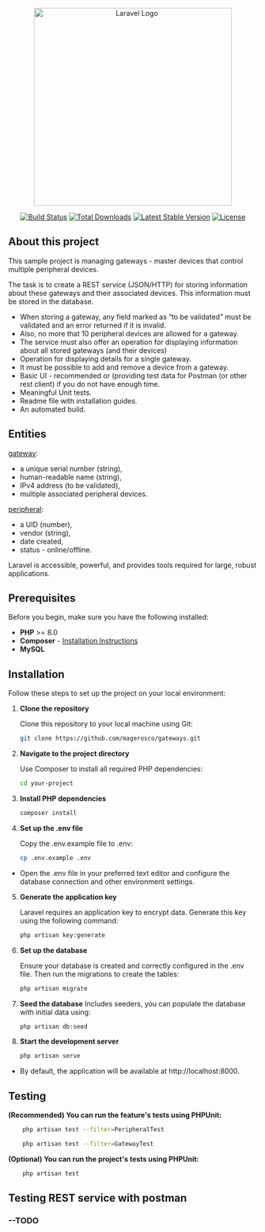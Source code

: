 <p align="center"><a href="https://laravel.com" target="_blank"><img src="https://raw.githubusercontent.com/laravel/art/master/logo-lockup/5%20SVG/2%20CMYK/1%20Full%20Color/laravel-logolockup-cmyk-red.svg" width="400" alt="Laravel Logo"></a></p>

<p align="center">
<a href="https://github.com/laravel/framework/actions"><img src="https://github.com/laravel/framework/workflows/tests/badge.svg" alt="Build Status"></a>
<a href="https://packagist.org/packages/laravel/framework"><img src="https://img.shields.io/packagist/dt/laravel/framework" alt="Total Downloads"></a>
<a href="https://packagist.org/packages/laravel/framework"><img src="https://img.shields.io/packagist/v/laravel/framework" alt="Latest Stable Version"></a>
<a href="https://packagist.org/packages/laravel/framework"><img src="https://img.shields.io/packagist/l/laravel/framework" alt="License"></a>
</p>

## About this project

This sample project is managing gateways - master devices that control multiple peripheral devices. 

The task is to create a REST service (JSON/HTTP) for storing information about these gateways and their associated devices. This information must be stored in the database. 

- When storing a gateway, any field marked as “to be validated” must be validated and an error returned if it is invalid.
- Also, no more that 10 peripheral devices are allowed for a gateway.
- The service must also offer an operation for displaying information about all stored gateways (and their devices) 
- Operation for displaying details for a single gateway. 
- It must be possible to add and remove a device from a gateway.
- Basic UI - recommended or (providing test data for Postman (or other rest client) if you do not have enough time.
-  Meaningful Unit tests.
-  Readme file with installation guides.
-  An automated build.

## Entities

[gateway]():

- a unique serial number (string), 
- human-readable name (string),
- IPv4 address (to be validated),
- multiple associated peripheral devices. 

[peripheral]():
- a UID (number),
- vendor (string),
- date created,
- status - online/offline.

Laravel is accessible, powerful, and provides tools required for large, robust applications.

## Prerequisites

Before you begin, make sure you have the following installed:

- **PHP** >= 8.0
- **Composer** - [Installation Instructions](https://getcomposer.org/download/)
- **MySQL** 

## Installation

Follow these steps to set up the project on your local environment:

1. **Clone the repository**

   Clone this repository to your local machine using Git:
   ```bash
   git clone https://github.com/magerosco/gateways.git
2. **Navigate to the project directory**

    Use Composer to install all required PHP dependencies:
    ```bash
    cd your-project
3. **Install PHP dependencies**
    ```bash
    composer install
4. **Set up the .env file**

    Copy the .env.example file to .env:
    ```bash
    cp .env.example .env
 - Open the .env file in your preferred text editor and configure the database connection and other environment settings.
 
 5. **Generate the application key**
 
    Laravel requires an application key to encrypt data. Generate this key using the following command:
    ```bash
    php artisan key:generate
6. **Set up the database**

    Ensure your database is created and correctly configured in the .env file. Then run the migrations to create the tables:
    
    ```bash
    php artisan migrate
7. **Seed the database**
    Includes seeders, you can populate the database with initial data using:
    ```bash
    php artisan db:seed
8. **Start the development server**
    ```bash
    php artisan serve
- By default, the application will be available at http://localhost:8000.

## Testing 

 **(Recommended) You can run the feature's tests using PHPUnit:**

```bash
    php artisan test --filter=PeripheralTest
```

```bash
    php artisan test --filter=GatewayTest
```

 **(Optional) You can run the project's tests using PHPUnit:**

```bash
    php artisan test
```
 
 ## Testing REST service with postman 

### --TODO
